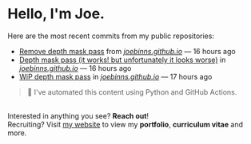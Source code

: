 # Hello, I'm Joe.
Here are the most recent commits from my public repositories:<br>
<!--activity_section_start-->
- [Remove depth mask pass](https://github.com/joebinns/joebinns.github.io/commit/fc5aa69f9f76e48a6d04fac555cb4f558a84ef6d) from [*joebinns.github.io*](https://github.com/joebinns/joebinns.github.io) — 16 hours ago
- [Depth mask pass (it works! but unfortunately it looks worse)](https://github.com/joebinns/joebinns.github.io/commit/135db0369bfc063475ad496078b7fcdd6459b332) in [*joebinns.github.io*](https://github.com/joebinns/joebinns.github.io) — 16 hours ago
- [WiP depth mask pass](https://github.com/joebinns/joebinns.github.io/commit/78c05c8a132b7705f7a772c2b5ce4427629e48fb) in [*joebinns.github.io*](https://github.com/joebinns/joebinns.github.io) — 17 hours ago
<!--activity_section_end-->
> 🚀 I've automated this content using Python  and GitHub Actions.

<br>Interested in anything you see? **Reach out**!<br>
Recruiting? Visit [my website](https://joebinns.com/) to view my **portfolio**, **curriculum vitae** and more.
